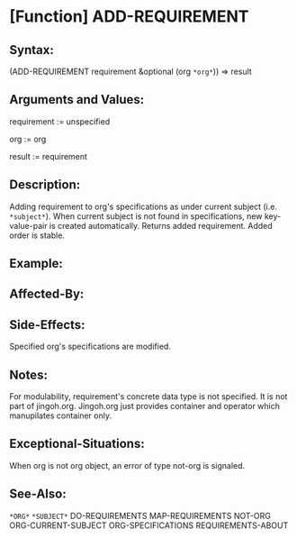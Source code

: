 # [Function] ADD-REQUIREMENT

## Syntax:

(ADD-REQUIREMENT requirement &optional (org `*org*`)) => result

## Arguments and Values:

requirement := unspecified

org := org

result := requirement

## Description:
Adding requirement to org's specifications as under current subject (i.e. `*subject*`).
When current subject is not found in specifications, new key-value-pair is created automatically.
Returns added requirement.
Added order is stable.

## Example:

## Affected-By:

## Side-Effects:
Specified org's specifications are modified.

## Notes:
For modulability, requirement's concrete data type is not specified.
It is not part of jingoh.org.
Jingoh.org just provides container and operator which manupilates container only.

## Exceptional-Situations:
When org is not org object, an error of type not-org is signaled.

## See-Also:

`*ORG*`
`*SUBJECT*`
DO-REQUIREMENTS
MAP-REQUIREMENTS
NOT-ORG
ORG-CURRENT-SUBJECT
ORG-SPECIFICATIONS
REQUIREMENTS-ABOUT

